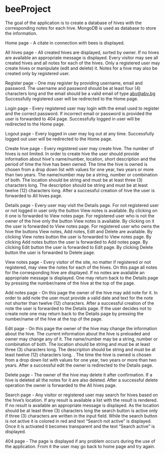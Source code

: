 ﻿# beeProject

The goal of the application is to create a database of hives with the corresponding notes for each hive. MongoDB is used as database to store the information.

Home page - 
A citate in connection with bees is displayed.

All hives page - 
All created hives are displayed, sorted by owner. If no hives are available an appropriate message is displayed.
Every visitor may see all created hives and all notes for each of the hives. Only a registered user may create hives or manipulate (edit and delete) it. Notes for a hive may also be created only by registered user.

Register page - 
One may register by providing username, email and password. The username and password should be at least four (4) characters long and the email should be a valid email of type abv@abv.bg
Successfully registered user will be redirected to the Home page.

Login page - 
Every registered user may login with the email used to register and the correct password. If incorrect email or password is provided the user is forwarded to 404 page.
Successfully logged in user will be redirected to the Home page.

Logout page - 
Every logged in user may log out at any time.
Successfully logged out user will be redirected to the Home page.

Create hive page - 
Every registered user may create hive. The number of hives is not limited.
In order to create hive the user should provide information about hive's name/number, location, short description and the period of time the hive has been owned. The time the hive is owned is chosen from a drop down list with values for one year, two years or more than two years. The name/number may be a string, number or combination of both. The location should be string and must be at least three (3) characters long. The description should be string and must be at least twelve (12) characters long.
After a successful creation of hive the user is forwarded to All hives page.

Details page - 
Every user may visit the Details page.
For not registered user or not logged in user only the button View notes is available. By clicking on it one is forwarded to View notes page. 
For registered user who is not the owner of the hive only the button View notes is available. By clicking on it the user is forwarded to View notes page.
For registered user who owns the hive the buttons View notes, Add notes, Edit and Delete are available. By clicking View notes button the user is forwarded to View notes page. By clicking Add notes button the user is forwarded to Add notes page. By clicking Edit button the user is forwarded to Edit page. By clicking Delete button the user is forwarded to Delete page.

View notes page - 
Every visitor of the site, no matter if registered or not registered, may view the notes for each of the hives. On this page all notes for the corresponding hive are displayed. If no notes are available an appropriate message is displayed.
One may return back to the Details page by pressing the number/name of the hive at the top of the page.

Add notes page - 
On this page the owner of the hive may add note for it. In order to add note the user must provide a valid date and text for the note not shorter than twelve (12) characters. After a successful creation of the note the user is forwarded to the Details page.
If the user decides not to create note one may return back to the Details page by pressing the number/name of the hive at the top of the page.
<!-- Only a registered user may view or edit note. The user should also be the owner of the hive in order to do so. The note is a text which should be at least twelve (12) characters long. -->

Edit page - 
On this page the owner of the hive may change the information about the hive. The current information about the hive is preloaded and owner may change any of it.
The name/number may be a string, number or combination of both. The location should be string and must be at least three (3) characters long. The description should be string and must be at least twelve (12) characters long. . The time the hive is owned is chosen from a drop down list with values for one year, two years or more than two years.
After a successful edit the owner is redirected to the Details page.

Delete page - 
The owner of the hive may delete it after confirmation.
If a hive is deleted all the notes for it are also deleted.
After a successful delete operation the owner is forwarded to the All hives page.

Search page - 
Any visitor or registered user may search for hives based on the hive’s location. If any result is available a list with the result is rendered. If no result is available an appropriate message is displayed.
As the location should be at least three (3) characters long the search button is active only if three (3) characters are written in the input field. While the search button is not active it is colored in red and text “Search not active” is displayed. Once it is activated it becomes transparent and the text “Search active” is displayed.

404 page - 
The page is displayed if any problem occurs during the use of the application. From it the user may go back to home page and try again.
